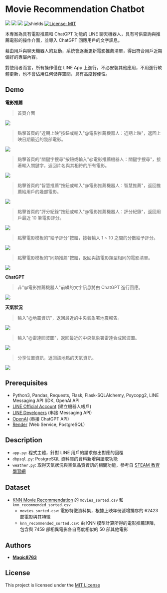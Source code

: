 # Movie Recommendation Chatbot
![](https://img.shields.io/github/stars/magic8763/linebot_on_Render)
![](https://img.shields.io/github/watchers/magic8763/linebot_on_Render)
![](https://img.shields.io/github/forks/magic8763/linebot_on_Render)
![shields](https://img.shields.io/badge/python-3.11%2B-blue?style=flat-square)
[![License: MIT](https://img.shields.io/badge/License-MIT-yellow?style=flat-square)](https://opensource.org/licenses/MIT)

本專案為具有電影推薦和 ChatGPT 功能的 LINE 聊天機器人，具有可供查詢與推薦電影的操作介面，並導入 ChatGPT 回應用戶的文字訊息。

藉由用戶與聊天機器人的互動，系統會逐漸更新電影推薦清單，得出符合用戶近期偏好的專屬內容。

對使用者而言，所有操作僅在 LINE App 上進行，不必安裝其他應用，不用進行軟體更新，也不會佔用任何儲存空間，具有高度輕便性。 

## Demo
**電影推薦**
>首頁介面
<img src="https://raw.githubusercontent.com/Magic8763/linebot_on_Render/main/img/%E9%A6%96%E9%A0%81.jpg?token=GHSAT0AAAAAACIASZ5WCZCR5SI2PJK4FRN2ZJLWGAQ">

>點擊首頁的"近期上映"按鈕或輸入"@電影推薦機器人：近期上映"，返回上映日期最近的幾部電影。
<img src="https://raw.githubusercontent.com/Magic8763/linebot_on_Render/main/img/%E8%BF%91%E6%9C%9F%E4%B8%8A%E6%98%A0.jpg?token=GHSAT0AAAAAACIASZ5XTBY5XTFWBBANIAE2ZJLWIEQ">

>點擊首頁的"關鍵字搜尋"按鈕或輸入"@電影推薦機器人：關鍵字搜尋"，接著輸入關鍵字，返回片名與其相符的所有電影。
<img src="https://raw.githubusercontent.com/Magic8763/linebot_on_Render/main/img/%E9%97%9C%E9%8D%B5%E5%AD%97%E6%90%9C%E5%B0%8B.jpg?token=GHSAT0AAAAAACIASZ5XSKIHUB5KVX3NKCJSZJLWISA">

>點擊首頁的"智慧推薦"按鈕或輸入"@電影推薦機器人：智慧推薦"，返回推薦給用戶的幾部電影。
<img src="https://raw.githubusercontent.com/Magic8763/linebot_on_Render/main/img/%E6%99%BA%E6%85%A7%E6%8E%A8%E8%96%A6.jpg?token=GHSAT0AAAAAACIASZ5XUQ7RJTA5AF7HLGDUZJLWIZQ">

>點擊首頁的"評分紀錄"按鈕或輸入"@電影推薦機器人：評分紀錄"，返回用戶最近 10 筆電影評分。
<img src="https://raw.githubusercontent.com/Magic8763/linebot_on_Render/main/img/%E8%A9%95%E5%88%86%E6%9F%A5%E8%A9%A2.jpg?token=GHSAT0AAAAAACIASZ5XK76ILWM3M32WJFGYZJLWDDQ">

>點擊電影模板的"給予評分"按鈕，接著輸入 1 ~ 10 之間的分數給予評分。
<img src="https://raw.githubusercontent.com/Magic8763/linebot_on_Render/main/img/%E7%B5%A6%E4%BA%88%E8%A9%95%E5%88%86.jpg?token=GHSAT0AAAAAACIASZ5WNQXT3QTS7FHFNQIOZJLWDLQ">

>點擊電影模板的"同類推薦"按鈕，返回與該電影類型相同的電影清單。
<img src="https://raw.githubusercontent.com/Magic8763/linebot_on_Render/main/img/%E5%90%8C%E9%A1%9E%E6%8E%A8%E8%96%A6-%E5%8B%95%E4%BD%9C.jpg?token=GHSAT0AAAAAACIASZ5XYKLB7AEID26G6OSQZJLWDVQ">

**ChatGPT**
>非"@電影推薦機器人"前綴的文字訊息將由 ChatGPT 進行回應。
<img src="https://raw.githubusercontent.com/Magic8763/linebot_on_Render/main/img/ChatGPT.jpg?token=GHSAT0AAAAAACIASZ5WB45Q7WMDQKWDTOXKZJLWD7A">

**天氣狀況**
>輸入"@地震資訊"，返回最近的中央氣象署地震報告。
<img src="https://raw.githubusercontent.com/Magic8763/linebot_on_Render/main/img/%E5%9C%B0%E9%9C%87%E8%B3%87%E8%A8%8A.jpg?token=GHSAT0AAAAAACIASZ5WJRTWXHYQM4G7FEEAZJLWEHQ">

>輸入"@雷達回波圖"，返回最近的中央氣象署雷達合成回波圖。
<img src="https://raw.githubusercontent.com/Magic8763/linebot_on_Render/main/img/%E9%9B%B7%E9%81%94%E5%9B%9E%E6%B3%A2%E5%9C%96.jpg?token=GHSAT0AAAAAACIASZ5XVAPBTUMD3KPIPL2YZJLWEQA">

>分享位置資訊，返回該地點的天氣資訊。
<img src="https://raw.githubusercontent.com/Magic8763/linebot_on_Render/main/img/%E6%9C%AC%E5%9C%B0%E5%A4%A9%E6%B0%A3.jpg?token=GHSAT0AAAAAACIASZ5WPVEMR7E5F3M3CWVGZJLWEZA">

## Prerequisites
- Python3, Pandas, Requests, Flask, Flask-SQLAlchemy, Psycopg2, LINE Messaging API SDK, OpenAI API
- [LINE Official Account](https://manager.line.biz/) (建立機器人帳戶)
- [LINE Developers](https://developers.line.biz/en/) (串接 Messaging API)
- [OpenAI](https://platform.openai.com/) (串接 ChatGPT API)
- [Render](https://render.com/) (Web Service, PostgreSQL)

## Description
- `app.py`: 程式主體，針對 LINE 用戶的請求做出對應的回覆
- `dbpsql.py`: PostgreSQL 資料庫的資料新增與讀取功能
- `weather.py`: 取得天氣狀況與空氣品質資訊的相關功能，參考自 [STEAM 教育學習網](https://steam.oxxostudio.tw/category/python/example/line-bot-weather-3.html)

## Dataset
- [KNN Movie Recommendation](https://github.com/Magic8763/knn_recommendation) 的 `movies_sorted.csv` 和 `knn_recommended_sorted.csv`
  - `movies_sorted.csv`: 電影特徵資料集，根據上映年份遞增排序的 62423 部電影與其特徵
  - `knn_recommended_sorted.csv`: 由 KNN 模型計算所得的電影推薦矩陣，包含與 7459 部相異電影各自高度相似的 50 部其他電影

## Authors
* **[Magic8763](https://github.com/Magic8763)**

## License
This project is licensed under the [MIT License](https://github.com/Magic8763/linebot_on_Render/blob/main/LICENSE)
